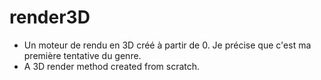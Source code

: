 # render3D
<ul>
  <li>Un moteur de rendu en 3D créé à partir de 0. Je précise que c'est ma première tentative du genre. </li>
  <li>A 3D render method created from scratch. </li>
</ul>
